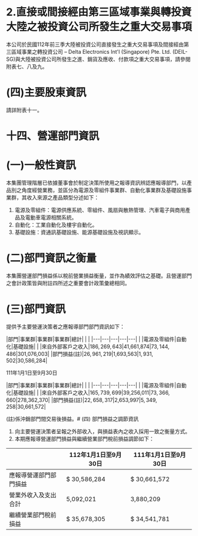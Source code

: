 # 2.直接或間接經由第三區域事業與轉投資大陸之被投資公司所發生之重大交易事項

本公司於民國112年前三季大陸被投資公司直接發生之重大交易事項及間接經由第三區域事業之轉投資公司 – Delta Electronics Int'l (Singapore) Pte. Ltd. (DEIL-SG)與大陸被投資公司所發生之進、銷貨及應收、付款項之重大交易事項，請參閱附表七、八及九。

# (四)主要股東資訊

請詳附表十一。

# 十四、營運部門資訊

# (一)一般性資訊

本集團管理階層已依據董事會於制定決策所使用之報導資訊辨認應報導部門，以產品別之角度經營業務，並區分為電源及零組件事業群、自動化事業群及基礎設施事業群，其收入來源之產品類型分述如下：

1. 電源及零組件：電源供應系統、零組件、風扇與散熱管理、汽車電子與商用產品及電動車電源相關系統。
2. 自動化：工業自動化及樓宇自動化。
3. 基礎設施：資通訊基礎設施、能源基礎設施及視訊顯示。

# (二)部門資訊之衡量

本集團營運部門損益係以稅前營業損益衡量，並作為績效評估之基礎。且營運部門之會計政策皆與附註四所述之重要會計政策彙總相同。

# (三)部門資訊

提供予主要營運決策者之應報導部門部門資訊如下：

|部門|事業群|事業群|事業群|總計| | |
|---|---|---|---|---|
| |電源及零組件|自動化|基礎設施| |
|來自外部客戶之收入|$186,269,643|$41,661,874|$73,144,486|$301,076,003|
|部門損益(註)|$26,961,219|$1,693,563|$1,931,502|$30,586,284|

111年1月1日至9月30日

|部門|事業群|事業群|事業群|總計| | |
|---|---|---|---|---|
| |電源及零組件|自動化|基礎設施| |
|來自外部客戶之收入|$165,739,699|$39,256,011|$73,366,660|$278,362,370|
|部門損益(註)|$22,658,317|$2,653,997|$5,349,258|$30,661,572|

(註)係沖銷部門間交易後損益。# (四) 部門損益之調節資訊

1. 向主要營運決策者呈報之外部收入，與損益表內之收入採用一致之衡量方式。
2. 本期應報導營運部門損益與繼續營業部門稅前損益調節如下：

| |112年1月1日至9月30日|111年1月1日至9月30日|
|---|---|---|
|應報導營運部門部門損益|$ 30,586,284|$ 30,661,572|
|營業外收入及支出合計|5,092,021|3,880,209|
|繼續營業部門稅前損益|$ 35,678,305|$ 34,541,781|